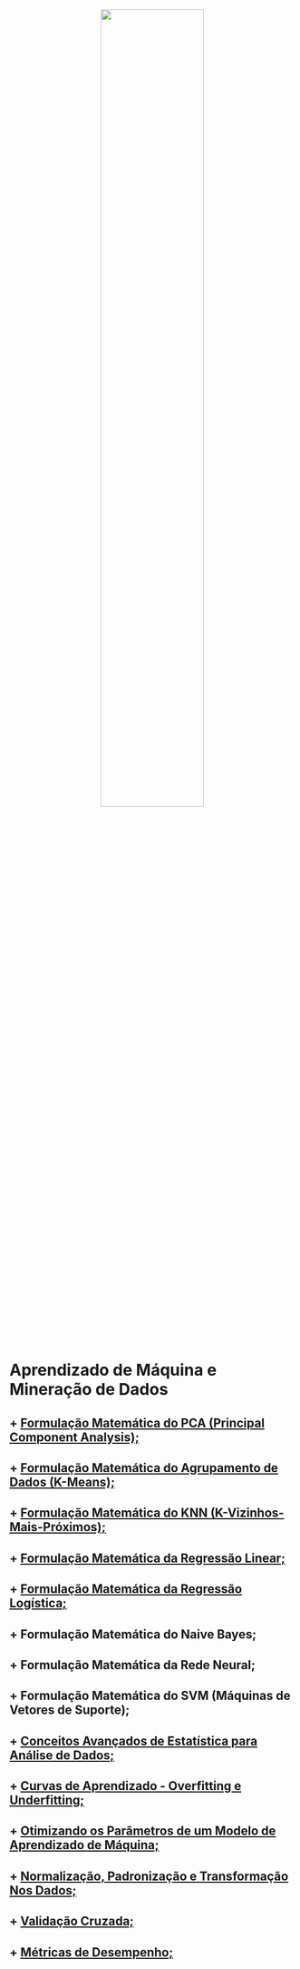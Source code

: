 <center><img src="https://i.imgur.com/GWzPoUX.png" style="display:block;float:none;margin-left:auto;margin-right:auto;width:60%"></center>

# Aprendizado de Máquina e Mineração de Dados

## + [Formulação Matemática do PCA (Principal Component Analysis);](https://nbviewer.jupyter.org/github/rafaelpavan95/MSc_MachineLearning_DataMining/blob/main/PCA_FROM_SCRATCH.ipynb)
## + [Formulação Matemática do Agrupamento de Dados (K-Means);](https://nbviewer.jupyter.org/github/rafaelpavan95/MSc_MachineLearning_DataMining/blob/main/KMEANS_FROM_SCRATCH.ipynb)
## + [Formulação Matemática do KNN (K-Vizinhos-Mais-Próximos);](https://nbviewer.jupyter.org/github/rafaelpavan95/MSc_MachineLearning_DataMining/blob/main/KNN_FROM_SCRATCH.ipynb)
## + [Formulação Matemática da Regressão Linear;](https://nbviewer.jupyter.org/github/rafaelpavan95/MSc_MachineLearning_DataMining/blob/main/LINEAR_REGRESSION_FROM_SCRATCH.ipynb)
## + [Formulação Matemática da Regressão Logística;](https://nbviewer.jupyter.org/github/rafaelpavan95/MSc_MachineLearning_DataMining/blob/main/LOGISTIC_REGRESSION_FROM_SCRATCH.ipynb)
## + Formulação Matemática do Naive Bayes;
## + Formulação Matemática da Rede Neural;
## + Formulação Matemática do SVM (Máquinas de Vetores de Suporte);
## + [Conceitos Avançados de Estatística para Análise de Dados;]()
## + [Curvas de Aprendizado - Overfitting e Underfitting;]()
## + [Otimizando os Parâmetros de um Modelo de Aprendizado de Máquina;]()
## + [Normalização, Padronização e Transformação Nos Dados;]()
## + [Validação Cruzada;]()
## + [Métricas de Desempenho;]()


